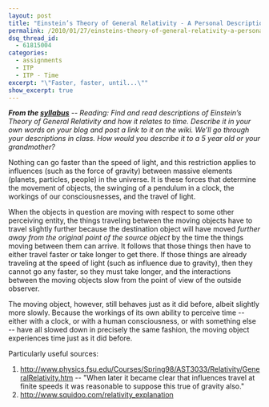 ```yaml
---
layout: post
title: "Einstein’s Theory of General Relativity - A Personal Description"
permalink: /2010/01/27/einsteins-theory-of-general-relativity-a-personal-description/
dsq_thread_id:
  - 61815004
categories:
  - assignments
  - ITP
  - ITP - Time
excerpt: "\"Faster, faster, until...\""
show_excerpt: true
---
```

***From the [syllabus][1]** -- Reading: Find and read descriptions of Einstein’s Theory of General Relativity and how it relates to time. Describe it in your own words on your blog and post a link to it on the wiki. We’ll go through your descriptions in class. How would you describe it to a 5 year old or your grandmother?*

Nothing can go faster than the speed of light, and this restriction applies to influences (such as the force of gravity) between massive elements (planets, particles, people) in the universe. It is these forces that determine the movement of objects, the swinging of a pendulum in a clock, the workings of our consciousnesses, and the travel of light.

When the objects in question are moving with respect to some other perceiving entity, the things traveling between the moving objects have to travel slightly further because the destination object will have moved *further away from the original point of the source object* by the time the things moving between them can arrive. It follows that those things then have to either travel faster or take longer to get there. If those things are already traveling at the speed of light (such as influence due to gravity), then they cannot go any faster, so they must take longer, and the interactions between the moving objects slow from the point of view of the outside observer.

The moving object, however, still behaves just as it did before, albeit slightly more slowly. Because the workings of its own ability to perceive time -- either with a clock, or with a human consciousness, or with something else -- have all slowed down in precisely the same fashion, the moving object experiences time just as it did before.

Particularly useful sources:

1. <http://www.physics.fsu.edu/Courses/Spring98/AST3033/Relativity/GeneralRelativity.htm> -- "When later it became clear that influences travel at finite speeds it was reasonable to suppose this true of gravity also."
2. <http://www.squidoo.com/relativity_explanation>

 [1]: http://cwandt.com/time-class/
